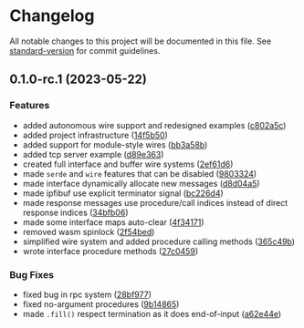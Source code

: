 # Changelog

All notable changes to this project will be documented in this file. See [standard-version](https://github.com/conventional-changelog/standard-version) for commit guidelines.

## 0.1.0-rc.1 (2023-05-22)


### Features

* added autonomous wire support and redesigned examples ([c802a5c](https://github.com/framesurge/ipfi/commit/c802a5ca3b4702b347e9c1e53a97c49a6cf4c807))
* added project infrastructure ([14f5b50](https://github.com/framesurge/ipfi/commit/14f5b50bb4146bfad5bccabce59a93277ce4dc34))
* added support for module-style wires ([bb3a58b](https://github.com/framesurge/ipfi/commit/bb3a58bbfab61baf3ec682e88d02e57bca0bbdfe))
* added tcp server example ([d89e363](https://github.com/framesurge/ipfi/commit/d89e36371ee904246ff9f009cde1c091c2868034))
* created full interface and buffer wire systems ([2ef61d6](https://github.com/framesurge/ipfi/commit/2ef61d6ad5fe505cd66f54b5a9955c449646a207))
* made `serde` and `wire` features that can be disabled ([9803324](https://github.com/framesurge/ipfi/commit/98033245bdb655f7caabce33c826cffed3063a38))
* made interface dynamically allocate new messages ([d8d04a5](https://github.com/framesurge/ipfi/commit/d8d04a5175fb20f7344d7f2d32e25f07933be78a))
* made ipfibuf use explicit terminator signal ([bc226d4](https://github.com/framesurge/ipfi/commit/bc226d49baffb0af1afdb205e5242b428c6125f9))
* made response messages use procedure/call indices instead of direct response indices ([34bfb06](https://github.com/framesurge/ipfi/commit/34bfb06fe00ae15fc0baebb616d39532a77bc445))
* made some interface maps auto-clear ([4f34171](https://github.com/framesurge/ipfi/commit/4f34171fb29016d91a270fb649869d7fe288d9cf))
* removed wasm spinlock ([2f54bed](https://github.com/framesurge/ipfi/commit/2f54bed7114eabe77f47c43bdfa56d2924877feb))
* simplified wire system and added procedure calling methods ([365c49b](https://github.com/framesurge/ipfi/commit/365c49b5ab002ea730563af60d43ea2e3c069629))
* wrote interface procedure methods ([27c0459](https://github.com/framesurge/ipfi/commit/27c0459b97db8e919d0d943b3c8ed045b112fdd2))


### Bug Fixes

* fixed bug in rpc system ([28bf977](https://github.com/framesurge/ipfi/commit/28bf9770d1f5443ec2871e7e912e9b8c7d706c6d))
* fixed no-argument procedures ([9b14865](https://github.com/framesurge/ipfi/commit/9b1486578086e673f4c1ab2898b870a4ec4dec00))
* made `.fill()` respect termination as it does end-of-input ([a62e44e](https://github.com/framesurge/ipfi/commit/a62e44e2e4f865d0d403226f2f7297ba2c0be844))
